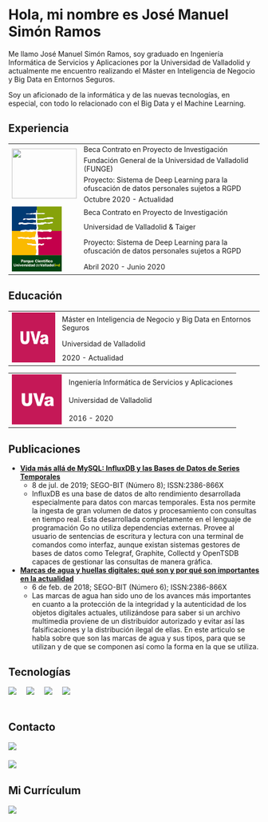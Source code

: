 # Hola, mi nombre es José Manuel Simón Ramos

Me llamo José Manuel Simón Ramos, soy graduado en Ingeniería Informática de Servicios y Aplicaciones por la Universidad de Valladolid y actualmente me encuentro realizando el Máster en Inteligencia de Negocio y Big Data en Entornos Seguros.

Soy un aficionado de la informática y de las nuevas tecnologías, en especial, con todo lo relacionado con el Big Data y el Machine Learning.

## Experiencia
<table>
  <tr>
    <td rowspan="4"><img src="https://pbs.twimg.com/profile_images/525231845663723521/gkiCUlCm.jpeg" width="130" height="100"></td>
    <td>Beca Contrato en Proyecto de Investigación</td>
  </tr>
  <tr>
    <td>Fundación General de la Universidad de Valladolid (FUNGE)</td>
  </tr>
  <tr>
    <td>Proyecto: Sistema de Deep Learning para la ofuscación de datos personales sujetos a RGPD</td>
  </tr>
  <tr>
    <td>Octubre 2020 - Actualidad</td>
  </tr>

<tr>
    <td rowspan="4"><img src="https://raw.githubusercontent.com/josemanusr/josemanusr/master/img/parque.png" width="100" height="130"></td>
    <td>Beca Contrato en Proyecto de Investigación</td>
  </tr>
  <tr>
    <td>Universidad de Valladolid & Taiger</td>
  </tr>
  <tr>
    <td>Proyecto: Sistema de Deep Learning para la ofuscación de datos personales sujetos a RGPD</td>
  </tr>
  <tr>
    <td>Abril 2020 - Junio 2020</td>
  </tr>

</table>

## Educación
<table>
  <tr>
    <td rowspan="3"><img src="https://raw.githubusercontent.com/josemanusr/josemanusr/master/img/uva.png" width="100" height="100"></td>
    <td>Máster en Inteligencia de Negocio y Big Data en Entornos Seguros</td>
  </tr>
  <tr>
    <td>Universidad de Valladolid</td>
  </tr>
  <tr>
    <td>2020 - Actualidad</td>
  </tr>
</table>
<table>
  <tr>
    <td rowspan="3"><img src="https://raw.githubusercontent.com/josemanusr/josemanusr/master/img/uva.png" width="100" height="100"></td>
    <td>Ingeniería Informática de Servicios y Aplicaciones</td>
  </tr>
  <tr>
    <td>Universidad de Valladolid</td>
  </tr>
  <tr>
    <td>2016 - 2020</td>
  </tr>
</table>

## Publicaciones

* **[Vida más allá de MySQL: InfluxDB y las Bases de Datos de Series Temporales](https://www.dropbox.com/s/sy8ly6qq00lkpud/Segobit-V06-N08-P032.pdf?dl=0)**
  - 8 de jul. de 2019; SEGO-BIT (Número 8); ISSN:2386-866X
  - InfluxDB es una base de datos de alto rendimiento desarrollada especialmente para datos con marcas temporales. Esta nos permite la ingesta de gran volumen de datos y procesamiento con consultas en tiempo real. Esta desarrollada completamente en el lenguaje de programación Go no utiliza dependencias externas. Provee al usuario de sentencias de escritura y lectura con una terminal de comandos como interfaz, aunque existan sistemas gestores de bases de datos como Telegraf, Graphite, Collectd y OpenTSDB capaces de gestionar las consultas de manera gráfica.
* **[Marcas de agua y huellas digitales: qué son y por qué son importantes en la actualidad](https://www.dropbox.com/s/bda4tgyyblulqvt/SEGOBIT-V05-N06-P020.pdf?dl=0)**
  - 6 de feb. de 2018; SEGO-BIT (Número 6); ISSN:2386-866X
  - Las marcas de agua han sido uno de los avances más importantes en cuanto a la protección de la integridad y la autenticidad de los objetos digitales actuales, utilizándose para saber si un archivo multimedia proviene de un distribuidor autorizado y evitar así las falsificaciones y la distribución ilegal de ellas. En este articulo se habla sobre que son las marcas de agua y sus tipos, para que se utilizan y de que se componen así como la forma en la que se utiliza.
## Tecnologías
<div style="display:flex; flex-wrap:wrap;">  
    <a href="">
      <img style="margin-bottom:20px; margin-right:20px;"src="https://img.shields.io/badge/-Python-blue?style=for-the-badge&logo=python&labelColor=black&logoColor=white"/>
    </a>
    <a href="">
      <img style="margin-bottom:20px; margin-right:20px;"src="https://img.shields.io/badge/-Tensorflow-FF6F00?style=for-the-badge&logo=tensorflow&labelColor=black&logoColor=white"/>
    </a>
    <a href="">
      <img style="margin-bottom:20px; margin-right:20px;"src="https://img.shields.io/badge/-MySQL-4479A1?style=for-the-badge&logo=mysql&labelColor=black&logoColor=white"/>
    </a>
    <a href="">
      <img style="margin-bottom:20px; margin-right:20px;"src="https://img.shields.io/badge/-Git-F05032?style=for-the-badge&logo=git&labelColor=black&logoColor=white"/>
    </a>
</div>

## Contacto
<div>  
<a href="https://www.linkedin.com/in/jose-manuel-simon-ramos/" target="_blank">
<img src="https://img.shields.io/badge/Linkedin-José Manuel Simón Ramos-0077B5?style=for-the-badge&logo=linkedin&labelColor=black&logoColor=white"/></a>
<br></br>
<a href="mailto:jmsimonramos@gmail.com">
<img src="https://img.shields.io/badge/Gmail-jmsimonramos@gmail.com-D14836?style=for-the-badge&logo=gmail&labelColor=black&logoColor=white"/></a>
</div>

## Mi Currículum
<img src="https://raw.github.com/josemanusr/josemanusr/master/img/cv.jpg"/>


<!-- ## GitHub estadísticas
<img src="https://github-readme-stats.vercel.app/api?username=josemanusr"/> -->